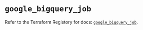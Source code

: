 # `google_bigquery_job`

Refer to the Terraform Registory for docs: [`google_bigquery_job`](https://registry.terraform.io/providers/hashicorp/google/5.11.0/docs/resources/bigquery_job).
